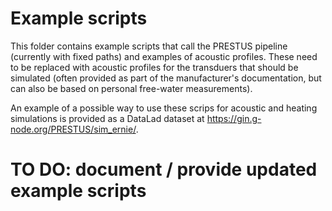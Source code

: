 # Example scripts

This folder contains example scripts that call the PRESTUS pipeline (currently with fixed paths) and examples of acoustic profiles. These need to be replaced with acoustic profiles for the transduers that should be simulated (often provided as part of the manufacturer's documentation, but can also be based on personal free-water measurements).

An example of a possible way to use these scrips for acoustic and heating simulations is provided as a DataLad dataset at https://gin.g-node.org/PRESTUS/sim_ernie/.

# TO DO: document / provide updated example scripts